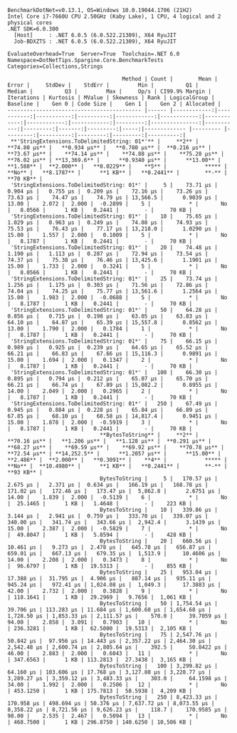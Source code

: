 
    BenchmarkDotNet=v0.13.1, OS=Windows 10.0.19044.1706 (21H2)
    Intel Core i7-7660U CPU 2.50GHz (Kaby Lake), 1 CPU, 4 logical and 2 physical cores
    .NET SDK=6.0.300
      [Host]     : .NET 6.0.5 (6.0.522.21309), X64 RyuJIT
      Job-BDXZTS : .NET 6.0.5 (6.0.522.21309), X64 RyuJIT

    EvaluateOverhead=True  Server=True  Toolchain=.NET 6.0  
    Namespace=DotNetTips.Spargine.Core.BenchmarkTests  Categories=Collections,Strings  

                                        Method | Count |        Mean |      Error |     StdDev |    StdErr |         Min |          Q1 |      Median |          Q3 |         Max |     Op/s | CI99.9% Margin | Iterations | Kurtosis | MValue | Skewness | Rank | LogicalGroup | Baseline |    Gen 0 | Code Size |    Gen 1 |    Gen 2 | Allocated |
    ------------------------------------------ |------ |------------:|-----------:|-----------:|----------:|------------:|------------:|------------:|------------:|------------:|---------:|---------------:|-----------:|---------:|-------:|---------:|-----:|------------- |--------- |---------:|----------:|---------:|---------:|----------:|
     **'StringExtensions.ToDelimitedString: 01*'** |     **2** |    **74.80 μs** |   **0.934 μs** |   **0.780 μs** |  **0.216 μs** |    **73.67 μs** |    **74.14 μs** |    **74.88 μs** |    **75.28 μs** |    **76.02 μs** | **13,369.6** |      **0.9340 μs** |      **13.00** |    **1.588** |  **2.000** |   **0.0229** |    **5** |            ***** |       **No** |   **8.1787** |      **1 KB** |   **0.2441** |        **-** |     **70 KB** |
     'StringExtensions.ToDelimitedString: 01*' |     5 |    73.71 μs |   0.904 μs |   0.755 μs |  0.209 μs |    72.16 μs |    73.26 μs |    73.63 μs |    74.47 μs |    74.79 μs | 13,566.5 |      0.9039 μs |      13.00 |    2.072 |  2.000 |  -0.2899 |    5 |            * |       No |   8.0566 |      1 KB |   0.2441 |        - |     70 KB |
     'StringExtensions.ToDelimitedString: 01*' |    10 |    75.65 μs |   1.029 μs |   0.963 μs |  0.249 μs |    74.08 μs |    74.93 μs |    75.53 μs |    76.43 μs |    77.17 μs | 13,218.0 |      1.0290 μs |      15.00 |    1.557 |  2.000 |   0.1009 |    5 |            * |       No |   8.1787 |      1 KB |   0.2441 |        - |     70 KB |
     'StringExtensions.ToDelimitedString: 01*' |    20 |    74.48 μs |   1.190 μs |   1.113 μs |  0.287 μs |    72.94 μs |    73.54 μs |    74.37 μs |    75.38 μs |    76.46 μs | 13,425.6 |      1.1901 μs |      15.00 |    1.733 |  2.000 |   0.3241 |    5 |            * |       No |   8.0566 |      1 KB |   0.2441 |        - |     70 KB |
     'StringExtensions.ToDelimitedString: 01*' |    25 |    73.74 μs |   1.256 μs |   1.175 μs |  0.303 μs |    71.56 μs |    72.86 μs |    74.04 μs |    74.25 μs |    75.77 μs | 13,561.6 |      1.2564 μs |      15.00 |    1.983 |  2.000 |  -0.0688 |    5 |            * |       No |   8.1787 |      1 KB |   0.2441 |        - |     70 KB |
     'StringExtensions.ToDelimitedString: 01*' |    50 |    64.28 μs |   0.856 μs |   0.715 μs |  0.198 μs |    63.05 μs |    63.83 μs |    64.10 μs |    64.87 μs |    65.39 μs | 15,557.8 |      0.8562 μs |      13.00 |    1.790 |  2.000 |   0.1784 |    1 |            * |       No |   8.1787 |      1 KB |   0.2441 |        - |     70 KB |
     'StringExtensions.ToDelimitedString: 01*' |    75 |    66.15 μs |   0.989 μs |   0.925 μs |  0.239 μs |    64.65 μs |    65.52 μs |    66.21 μs |    66.83 μs |    67.66 μs | 15,116.3 |      0.9891 μs |      15.00 |    1.694 |  2.000 |   0.1347 |    2 |            * |       No |   8.1787 |      1 KB |   0.2441 |        - |     70 KB |
     'StringExtensions.ToDelimitedString: 01*' |   100 |    66.30 μs |   0.895 μs |   0.794 μs |  0.212 μs |    65.07 μs |    65.70 μs |    66.21 μs |    66.74 μs |    67.89 μs | 15,082.2 |      0.8955 μs |      14.00 |    2.049 |  2.000 |   0.2965 |    2 |            * |       No |   8.1787 |      1 KB |   0.2441 |        - |     70 KB |
     'StringExtensions.ToDelimitedString: 01*' |   250 |    67.49 μs |   0.945 μs |   0.884 μs |  0.228 μs |    65.84 μs |    66.89 μs |    67.85 μs |    68.10 μs |    68.58 μs | 14,817.4 |      0.9451 μs |      15.00 |    1.878 |  2.000 |  -0.5919 |    3 |            * |       No |   8.1787 |      1 KB |   0.2441 |        - |     70 KB |
                                 **BytesToString** |     **2** |    **70.16 μs** |   **1.206 μs** |   **1.128 μs** |  **0.291 μs** |    **68.27 μs** |    **69.59 μs** |    **69.92 μs** |    **70.78 μs** |    **72.54 μs** | **14,252.5** |      **1.2057 μs** |      **15.00** |    **2.486** |  **2.000** |   **0.3091** |    **4** |            ***** |       **No** |  **10.4980** |      **1 KB** |   **0.2441** |        **-** |     **93 KB** |
                                 BytesToString |     5 |   170.57 μs |   2.675 μs |   2.371 μs |  0.634 μs |   166.19 μs |   168.78 μs |   171.02 μs |   172.46 μs |   173.47 μs |  5,862.8 |      2.6751 μs |      14.00 |    1.839 |  2.000 |  -0.5139 |    6 |            * |       No |  25.1465 |      1 KB |   1.4648 |        - |    223 KB |
                                 BytesToString |    10 |   339.86 μs |   3.144 μs |   2.941 μs |  0.759 μs |   333.70 μs |   339.07 μs |   340.00 μs |   341.74 μs |   343.66 μs |  2,942.4 |      3.1439 μs |      15.00 |    2.387 |  2.000 |  -0.5829 |    7 |            * |       No |  49.8047 |      1 KB |   5.8594 |        - |    428 KB |
                                 BytesToString |    20 |   660.56 μs |  10.461 μs |   9.273 μs |  2.478 μs |   645.78 μs |   656.87 μs |   659.01 μs |   667.13 μs |   679.35 μs |  1,513.9 |     10.4606 μs |      14.00 |    2.208 |  2.000 |   0.3473 |    8 |            * |       No |  96.6797 |      1 KB |  19.5313 |        - |    855 KB |
                                 BytesToString |    25 |   953.04 μs |  17.388 μs |  31.795 μs |  4.906 μs |   887.14 μs |   935.11 μs |   945.24 μs |   972.41 μs | 1,024.08 μs |  1,049.3 |     17.3883 μs |      42.00 |    2.732 |  2.000 |   0.3828 |    9 |            * |       No | 118.1641 |      1 KB |  29.2969 |   9.7656 |  1,061 KB |
                                 BytesToString |    50 | 1,754.54 μs |  39.706 μs | 113.283 μs | 11.684 μs | 1,600.60 μs | 1,654.68 μs | 1,728.50 μs | 1,853.33 μs | 2,111.57 μs |    570.0 |     39.7059 μs |      94.00 |    2.858 |  3.091 |   0.7903 |   10 |            * |       No | 236.3281 |      1 KB |  62.5000 |  19.5313 |  2,105 KB |
                                 BytesToString |    75 | 2,547.76 μs |  50.842 μs |  97.956 μs | 14.443 μs | 2,357.22 μs | 2,464.30 μs | 2,542.48 μs | 2,600.74 μs | 2,805.64 μs |    392.5 |     50.8422 μs |      46.00 |    2.883 |  2.000 |   0.6043 |   11 |            * |       No | 347.6563 |      1 KB | 113.2813 |  27.3438 |  3,165 KB |
                                 BytesToString |   100 | 3,299.82 μs |  64.160 μs | 103.606 μs | 17.768 μs | 3,127.80 μs | 3,228.77 μs | 3,289.27 μs | 3,359.12 μs | 3,483.33 μs |    303.0 |     64.1598 μs |      34.00 |    1.992 |  2.000 |   0.2506 |   12 |            * |       No | 453.1250 |      1 KB | 175.7813 |  58.5938 |  4,209 KB |
                                 BytesToString |   250 | 8,423.33 μs | 170.958 μs | 498.694 μs | 50.376 μs | 7,637.72 μs | 8,073.55 μs | 8,358.22 μs | 8,721.56 μs | 9,626.23 μs |    118.7 |    170.9585 μs |      98.00 |    2.535 |  2.467 |   0.5094 |   13 |            * |       No | 468.7500 |      1 KB | 296.8750 | 140.6250 | 10,506 KB |
